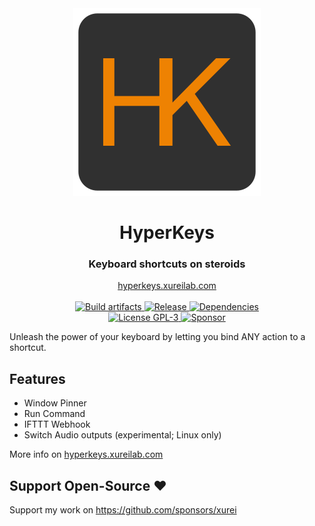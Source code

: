 <div align="center">
    <img style="margin: 0 auto" src="src/main/icon.png" alt="Logo"/>
    <h1>HyperKeys</h1>
    <h3>Keyboard shortcuts on steroids</h3>
    <a href="https://hyperkeys.xureilab.com">hyperkeys.xureilab.com</a>
</div>
<br/>

<div align="center">
    <a href="https://github.com/xurei/hyperkeys/actions">
      <img src="https://github.com/xurei/hyperkeys/workflows/Build%20artifacts/badge.svg?branch=master" alt="Build artifacts" />
    </a>
    <a href="https://github.com/xurei/hyperkeys/releases/latest" target="_blank">
      <img src="https://img.shields.io/github/release/xurei/hyperkeys.svg" alt="Release" />
    </a>
    <a href="https://david-dm.org/xurei/hyperkeys" target="_blank">
      <img src="https://david-dm.org/xurei/hyperkeys.svg" alt="Dependencies" />
    </a>
</div>
<div align="center">
    <a href="https://github.com/xurei/hyperkeys/blob/master/LICENSE">
      <img src="https://img.shields.io/github/license/xurei/hyperkeys.svg" alt="License GPL-3" />
    </a>
    <a href="https://github.com/sponsors/xurei" target="_blank">
      <img src="https://img.shields.io/static/v1?label=Sponsor&message=%E2%9D%A4&logo=GitHub" alt="Sponsor" />
    </a>
</div>

Unleash the power of your keyboard by letting you bind ANY action to a shortcut.


## Features
- Window Pinner
- Run Command
- IFTTT Webhook
- Switch Audio outputs (experimental; Linux only)

More info on [hyperkeys.xureilab.com](https://hyperkeys.xureilab.com)

## Support Open-Source ♥
Support my work on https://github.com/sponsors/xurei
